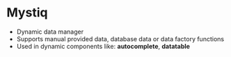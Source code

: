 # Mystiq
- Dynamic data manager
- Supports manual provided data, database data or data factory functions
- Used in dynamic components like: **autocomplete**, **datatable**